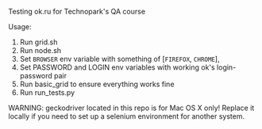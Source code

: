 Testing ok.ru for Technopark's QA course

Usage:

1. Run grid.sh
2. Run node.sh
3. Set `BROWSER` env variable with something of [`FIREFOX`, `CHROME`], 
4. Set PASSWORD and LOGIN env variables with working ok's login-password pair
5. Run basic_grid to ensure everything works fine
6. Run run_tests.py

WARNING: geckodriver located in this repo is for Mac OS X only!
Replace it locally if you need to set up a selenium environment for another system.
